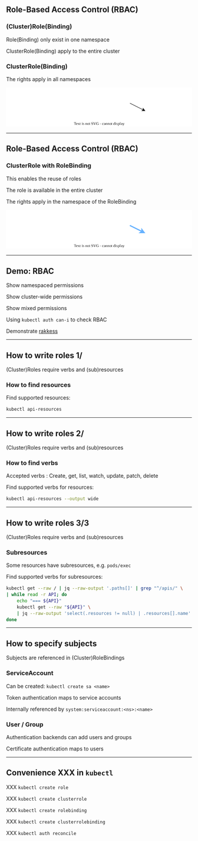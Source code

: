 ## Role-Based Access Control (RBAC)

### (Cluster)Role(Binding) <i class="fa fa-face-smile-wink"></i>

Role(Binding) only exist in one namespace

ClusterRole(Binding) apply to the entire cluster

### ClusterRole(Binding)

The rights apply in all namespaces

![](120_kubernetes/rbac/rbac.drawio.svg) <!-- .element: style="width: 65%; margin-top: 0.5em; margin-bottom: 0.5em;" -->

---

## Role-Based Access Control (RBAC)

### ClusterRole with RoleBinding

This enables the reuse of roles

The role is available in the entire cluster

The rights apply in the namespace of the RoleBinding

![](120_kubernetes/rbac/rbac2.drawio.svg) <!-- .element: style="width: 65%; margin-top: 0.5em; margin-bottom: 0.5em;" -->

---

## Demo: RBAC [<i class="fa fa-comment-code"></i>](https://github.com/nicholasdille/container-slides/blob/master/120_kubernetes/rbac/rbac.demo "rbac.demo")

Show namespaced permissions

Show cluster-wide permissions

Show mixed permissions

Using `kubectl auth can-i` to check RBAC [](https://kubernetes.io/docs/reference/access-authn-authz/authorization/#checking-api-access)

Demonstrate [rakkess](https://github.com/corneliusweig/rakkess) [<i class="fa fa-comment-code"></i>](https://github.com/nicholasdille/container-slides/blob/master/120_kubernetes/rbac/rakkess.demo "rakkess.demo")

---

## How to write roles 1/

(Cluster)Roles require verbs and (sub)resources

### How to find resources

Find supported resources:

```bash
kubectl api-resources
```

---

## How to write roles 2/

(Cluster)Roles require verbs and (sub)resources

### How to find verbs

Accepted verbs [](https://kubernetes.io/docs/reference/access-authn-authz/authorization/#determine-the-request-verb): Create, get, list, watch, update, patch, delete

Find supported verbs for resources:

```bash
kubectl api-resources --output wide
```

---

## How to write roles 3/3

(Cluster)Roles require verbs and (sub)resources

### Subresources

Some resources have subresources, e.g. `pods/exec`

Find supported verbs for subresources:

```bash
kubectl get --raw / | jq --raw-output '.paths[]' | grep "^/apis/" \
| while read -r API; do
    echo "=== ${API}"
    kubectl get --raw "${API}" \
    | jq --raw-output 'select(.resources != null) | .resources[].name'
done
```

---

## How to specify subjects

Subjects [](https://kubernetes.io/docs/reference/access-authn-authz/rbac/#referring-to-subjects) are referenced in (Cluster)RoleBindings

### ServiceAccount

Can be created: `kubectl create sa <name>`

Token authentication maps to service accounts

Internally referenced by `system:serviceaccount:<ns>:<name>`

### User / Group

Authentication backends can add users and groups

Certificate authentication maps to users

---

## Convenience XXX in `kubectl`

XXX `kubectl create role` [](https://kubernetes.io/docs/reference/access-authn-authz/rbac/#kubectl-create-role)

XXX `kubectl create clusterrole` [](https://kubernetes.io/docs/reference/access-authn-authz/rbac/#kubectl-create-clusterrole)

XXX `kubectl create rolebinding` [](https://kubernetes.io/docs/reference/access-authn-authz/rbac/#kubectl-create-rolebinding)

XXX `kubectl create clusterrolebinding` [](https://kubernetes.io/docs/reference/access-authn-authz/rbac/#kubectl-create-clusterrolebinding)

XXX `kubectl auth reconcile` [](https://kubernetes.io/docs/reference/access-authn-authz/rbac/#kubectl-auth-reconcile)

